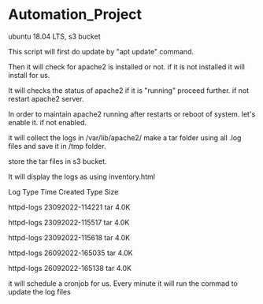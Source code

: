 # Automation_Project
ubuntu 18.04 LTS,
s3 bucket 
         
This script will first do update by "apt update" command.

Then it will check for apache2 is installed or not. if it is not installed it will install for us.

It will checks the status of apache2 if it is "running" proceed further. if not restart apache2 server.

In order to maintain apache2 running after restarts or reboot of system. let's enable it. if not enabled.

it will collect the logs in /var/lib/apache2/ make a tar folder using all .log files and save it in /tmp folder.

store the tar files in s3 bucket.

It will display the logs as using inventory.html

Log Type Time Created Type Size

httpd-logs 23092022-114221 tar 4.0K

httpd-logs 23092022-115517 tar 4.0K

httpd-logs 23092022-115618 tar 4.0K

httpd-logs 26092022-165035 tar 4.0K

httpd-logs 26092022-165138 tar 4.0K

it will schedule a cronjob for us. Every minute it will run the commad to update the log files
